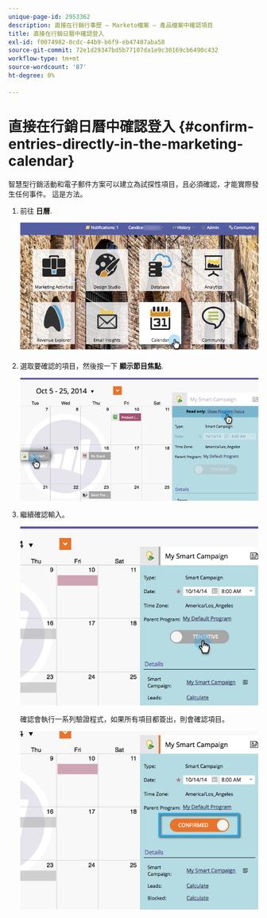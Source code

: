 ```yaml
---
unique-page-id: 2953362
description: 直接在行銷行事歷 — Marketo檔案 — 產品檔案中確認項目
title: 直接在行銷日曆中確認登入
exl-id: f0074982-0cdc-44b9-b6f9-eb47407aba58
source-git-commit: 72e1d29347bd5b77107da1e9c30169cb6490c432
workflow-type: tm+mt
source-wordcount: '87'
ht-degree: 0%

---
```


# 直接在行銷日曆中確認登入 {#confirm-entries-directly-in-the-marketing-calendar}

智慧型行銷活動和電子郵件方案可以建立為試探性項目，且必須確認，才能實際發生任何事件。 這是方法。

1. 前往 **日曆**.

   ![](assets/2017-05-10-15-30-47-5.png)

1. 選取要確認的項目，然後按一下 **顯示節目焦點**.

   ![](assets/image2014-10-20-13-3a22-3a15.png)

1. 繼續確認輸入。

   ![](assets/image2014-10-20-13-3a22-3a26.png)

   確認會執行一系列驗證程式，如果所有項目都簽出，則會確認項目。

   ![](assets/image2014-10-20-13-3a22-3a36.png)
